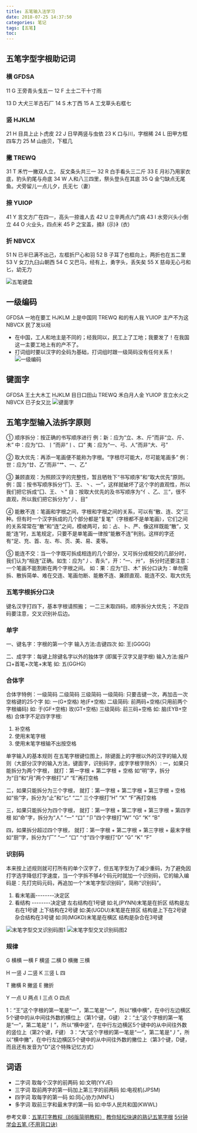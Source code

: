 ```yaml
---
title: 五笔输入法学习
date: 2018-07-25 14:37:50
categories: 笔记
tags: [五笔]
toc: 
---
```


## 五笔字型字根助记词
### 横 GFDSA
11 G 王旁青头戋五一
12 F 土士二干十寸雨
<!--more-->
13 D 大犬三羊古石厂
14 S 木丁西
15 A 工戈草头右框七

### 竖 HJKLM
21 H 目具上止卜虎皮
22 J 日早两竖与虫依
23 K 口与川，字根稀
24 L 田甲方框四车力
25 M 山由贝，下框几

### 撇 TREWQ
31 T 禾竹一撇双人立， 反文条头共三一
32 R 白手看头三二斤
33 E 月衫乃用家衣底，豹头豹尾与舟底
34 W 人和八三四里，祭头登头在其底
35 Q  金勺缺点无尾鱼。犬旁留儿一点儿夕，氏无七（妻）

### 捺 YUIOP
41 Y 言文方广在四一，高头一捺谁人去
42 U 立辛两点六门病
43 I 水旁兴头小倒立
44 O 火业头，四点米
45 P 之宝盖，摘礻(示)衤(衣)

### 折 NBVCX
51 N 已半巳满不出己，左框折尸心和羽
52 B 子耳了也框向上，两折也在五二里
53 V 女刀九臼山朝西
54 C 又巴马，经有上，勇字头，丢矢矣
55 X 慈母无心弓和匕，幼无力

![五笔键盘](/assets/20180725_wubi/wubi.gif)

## 一级编码
GFDSA 一地在要工
HJKLM 上是中国同
TREWQ 和的有人我
YUIOP 主产不为这
NBVCX 民了发以经
* 在中国，工人和地主是不同的；经我同以，民工上了工地；我要发了！在我国这一主要工地上有的产不了。
* 打词组时要以汉字的全码为基础，打词组时跟一级简码没有任何关系！
![一级编码](/assets/20180725_wubi/yijibianma.png)

## 键面字
GFDSA 王土大木工
HJKLM 目日口田山
TREWQ 禾白月人金
YUIOP 言立水火之
NBVCX 已子女又比
![键面字](/assets/20180725_wubi/jianmianzi.png)

## 五笔字型输入法拆字原则

① 顺序拆分：按正确的书写顺序进行 
例：新：应为“立、木、斤”而非“立、斤、木” 
中：应为“口、丨”而非“丨、口” 
夷：应为“一、弓、人”而非“大、弓” 

② 取大优先：再添一笔画便不能称为字根。“字根尽可能大，尽可能笔画多” 
例：世：应为“廿、乙”而非“艹、一、乙” 

③ 兼顾直观：为照顾汉字的完整性，暂且牺牲下“书写顺序”和“取大优先”原则。 
例：国：按书写顺序拆分“冂、王、丶、一”，这样就破坏了这个字的直观性，所以我们把它拆成“囗、王、丶” 
自：按取大优先的及书写顺序为“亻、乙、三”，很不直观，所以我们把它拆分为“丿、目” 

④ 能散不连：笔画和字根之间，字根和字根之间的关系，可以有“散、连、交”三种。但有时一个汉字拆成的几个部分都是“复笔”（字根都不是单笔画），它们之间的关系常常在“散”和“连”之间，模棱两可，如：占、卜、严、像这样既能“散”，又能“连”时，五笔规定，只要不是单笔画一律按“能散不连”判别。这样的字还有“足、充、首、左、布、页、美、易、麦等。 

⑤ 能连不交：当一个字既可拆成相连的几个部分，又可拆分成相交的几部分时，我们认为“相连“正确。如生：应为“丿、青头”，开：“一、廾”， 拆分时还要注意：一个笔画不能割断在两个字根之间。 
如：果：应为“日、木” 
拆分口诀为：单勿需拆、散拆简单、难在交连、笔画勿断、能散不连、兼顾直观、能连不交、取大优先

### 五笔字根拆分口决
键名汉字打四下，基本字根请照搬；
一二三末取四码，顺序拆分大优先；
不足四码要注意，交叉识别补后边。

### 单字
一、键名字：字根的第一个字
输入方法:击键四次    如: 王(GGGG)

二、成字字：每键上除键名字以外的独体字 (即属于汉字又是字根)
输入方法:报户口+首笔+次笔+末笔    如: 五(GGHG)

### 合体字
合体字特例：一级简码 二级简码 三级简码
一级简码: 只要击键一次，再加击一次空格键的25个字
如: 一(G+空格) 地(F+空格)
二级简码: 前两码+空格(只用前两个字根编码)
如: 于(GF+空格) 玫(GT+空格)
三级简码: 前三码+空格
如: 脑(EYB+空格)
合体字不足四字字根:
1. 补空格 
2. 使用末笔字根
3. 使用末笔字根输不出按空格

单字输入的基本规则
在五笔字根键位图上，除键面上的字根以外的汉字的输入规则（大部分汉字的输入方法，键面字，识别码字，成字字根字除外）:
一，如果只能拆分为两个字根， 就打：第一字根 + 第二字根 + 空格
如“明”字，拆分为“日”和“月”两个字根打“J” “E”再打空格

二，如果只能拆分为三个字根， 就打：第一字根 + 第二字根 + 第三字根 + 空格
如“些”字，拆分为“止”和“匕” “二” 三个字根打“H” “X” “F”再打空格

三，如果只能拆分为四个字根， 就打：第一字根 + 第二字根 + 第三字根 + 第四字根
如“命”字，拆分为“人” “一” “口” “卩”四个字根打“W” “G” “K” “B”

四，如果拆分超过四个字根， 就打：第一字根 + 第二字根 + 第三字根 + 最末字根
如“厨”字，拆分为“厂” “一” “口” “寸”四个字根打“D” “G” “K” “F”

### 识别码
本来按上述规则就可打所有的单个汉字了，但五笔字型为了减少重码，为了避免因打字选字降低打字速度，当一个字拆不够4个码元时就加一个识别码，它的输入编码是：先打完码元码，再追加一个“末笔字型识别码”，简称“识别码”。
1. 看末笔画--------决定区
2. 看结构  --------决定键
左右结构在1号键
如:礼(PYNN)末笔是在折区 结构是左右在1号键
上下结构在2号键
如:美(UGDU)末笔是在捺区 结构是上下在2号键
杂合结构在3号键
如:同(MGKD)末笔是在横区 结构是杂合在3号键

![末笔字型交叉识别码图1](/assets/20180725_wubi/wubi2.png)
![末笔字型交叉识别码图2](/assets/20180725_wubi/wubi1.jpg)

### 规律
G 横横 一横
F 横竖 二横
D 横撇 三横

H 一竖
J 二竖
K 三竖
L 四

T 撇横
R 撇竖
E 撇折

Y 一点
U 两点
 I  三点
O 四点

1：“王”这个字根的第一笔是“一”，第二笔是“一”，所以“横中横”，在中行左边横区5个键中的从中间往外数的横位上（第1个键，G键）
2：“土”这个字根的第一笔是“一”，第二笔是“丨”，所以“横中竖”，在中行左边横区5个键中的从中间往外数的竖位上（第2个键，F键）
3：“大”这个字根的第一笔是“一”，第二笔是“丿”，所以“横中撇”，在中行左边横区5个键中的从中间往外数的撇位上（第3个键，D键，而且还有发音为"D"这个特殊记忆方式）

## 词语
* 二字词
取每个汉字的前两码
如:文明(YYJE)
* 三字词
取前两字的第一码加上第三字的前两码
如:电视机(JPSM)
* 四字词
取每字的第一码
如:同心协力(MNFL)
* 多字词
取前三字和最末字的第一码
如:中华人民共和国(KWWL)


参考文章：[五笔打字教程（86版简明教程）](http://www.wb86.com/wbwz/86help.htm)
[教你轻松快速的熟记五笔字根](https://jingyan.baidu.com/article/00a07f3853872e82d028dc9b.html)
[5分钟学会五笔 (不用背口诀)](http://www.360doc.com/content/15/0917/19/1204156_499795201.shtml)
